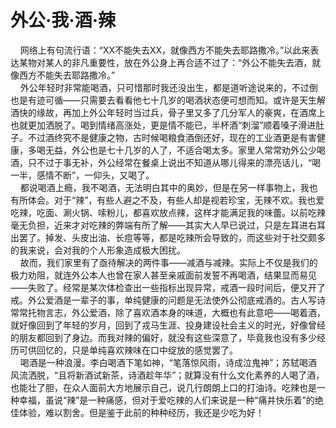 # 外公·我·酒·辣
&nbsp;&nbsp;&nbsp;&nbsp;网络上有句流行语：“XX不能失去XX，就像西方不能失去耶路撒冷。”以此来表达某物对某人的非凡重要性，放在外公身上再合适不过了：“外公不能失去酒，就像西方不能失去耶路撒冷。”<br>
&nbsp;&nbsp;&nbsp;&nbsp;外公年轻时非常能喝酒，只可惜那时我还没出生，都是道听途说来的，不过倒也是有迹可循——只需要去看看他七十几岁的喝酒状态便可想而知。或许是天生解酒快的缘故，再加上外公年轻时当过兵，骨子里又多了几分军人的豪爽，在酒席上也就更加洒脱了。喝到情绪高涨处，更是情不能已，半杯酒“刺溜”顺着嗓子滑进肚子。不过酒终究不是健康之物，古时候喝粮食酒倒还好，现在的工业酒更是有害健康，多喝无益，外公也是七十几岁的人了，不适合喝太多。家里人常常劝外公少喝酒，只不过于事无补，外公经常在餐桌上说出不知道从哪儿得来的漂亮话儿，“喝一半，感情不断”，一仰头，又喝了。<br>
&nbsp;&nbsp;&nbsp;&nbsp;都说喝酒上瘾，我不喝酒，无法明白其中的奥妙，但是在另一样事物上，我也有所体会。对于“辣”，有些人避之不及，有些人却是视若珍宝，无辣不欢。我也爱吃辣，吃面、涮火锅、嗦粉儿，都喜欢放点辣，这样才能满足我的味蕾。以前吃辣毫无负担，近来才对吃辣的弊端有所了解——其实大人早已说过，只是左耳进右耳出罢了。掉发、头皮出油、长痘等等，都是吃辣所会导致的，而这些对于社交颇多的我来说，会对我的个人形象造成极大困扰。<br>
&nbsp;&nbsp;&nbsp;&nbsp;故而，我们家里有了亟待解决的两件事——减酒与减辣。实际上不仅是我们的极力劝阻，就连外公本人也曾在家人甚至亲戚面前发誓不再喝酒，结果显而易见——失败了。经常是某次体检查出一些指标出现异常，戒酒一段时间后，便又开了戒。外公爱酒是一辈子的事，单纯健康的问题是无法使外公彻底戒酒的。古人写诗常常托物言志，外公爱酒，除了喜欢酒本身的味道，大概也有此意吧——喝着酒，就好像回到了年轻的岁月，回到了戎马生涯、投身建设社会主义的时光，好像曾经的朋友都回到了身边。而我对辣的偏好，就没有这些深意了，毕竟我也没有多少经历可供回忆的，只是单纯喜欢辣味在口中绽放的感觉罢了。<br>
&nbsp;&nbsp;&nbsp;&nbsp;喝酒是一种浪漫。李白喝酒下笔如神，“笔落惊风雨，诗成泣鬼神”；苏轼喝酒风流洒脱，“且将新酒试新茶，诗酒趁年华”；就算没有什么文化素养的人喝了酒，也能壮了胆，在众人面前大方地展示自己，说几行朗朗上口的打油诗。吃辣也是一种幸福，虽说“辣”是一种痛感，但对于爱吃辣的人们来说是一种“痛并快乐着”的绝佳体验，难以割舍。但是鉴于此前的种种经历，我还是少吃为好！
